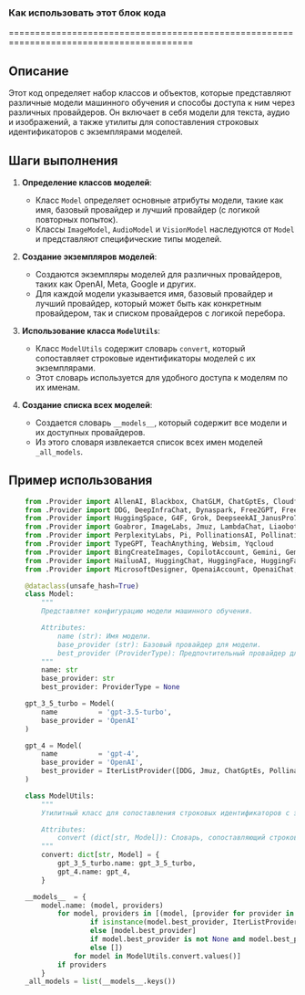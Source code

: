 ### Как использовать этот блок кода
=========================================================================================

Описание
-------------------------
Этот код определяет набор классов и объектов, которые представляют различные модели машинного обучения и способы доступа к ним через различных провайдеров. Он включает в себя модели для текста, аудио и изображений, а также утилиты для сопоставления строковых идентификаторов с экземплярами моделей.

Шаги выполнения
-------------------------
1. **Определение классов моделей**:
   - Класс `Model` определяет основные атрибуты модели, такие как имя, базовый провайдер и лучший провайдер (с логикой повторных попыток).
   - Классы `ImageModel`, `AudioModel` и `VisionModel` наследуются от `Model` и представляют специфические типы моделей.

2. **Создание экземпляров моделей**:
   - Создаются экземпляры моделей для различных провайдеров, таких как OpenAI, Meta, Google и других.
   - Для каждой модели указывается имя, базовый провайдер и лучший провайдер, который может быть как конкретным провайдером, так и списком провайдеров с логикой перебора.

3. **Использование класса `ModelUtils`**:
   - Класс `ModelUtils` содержит словарь `convert`, который сопоставляет строковые идентификаторы моделей с их экземплярами.
   - Этот словарь используется для удобного доступа к моделям по их именам.

4. **Создание списка всех моделей**:
   - Создается словарь `__models__`, который содержит все модели и их доступных провайдеров.
   - Из этого словаря извлекается список всех имен моделей `_all_models`.

Пример использования
-------------------------

```python
    from .Provider import AllenAI, Blackbox, ChatGLM, ChatGptEs, Cloudflare
    from .Provider import DDG, DeepInfraChat, Dynaspark, Free2GPT, FreeGpt
    from .Provider import HuggingSpace, G4F, Grok, DeepseekAI_JanusPro7b, Glider
    from .Provider import Goabror, ImageLabs, Jmuz, LambdaChat, Liaobots, OIVSCode
    from .Provider import PerplexityLabs, Pi, PollinationsAI, PollinationsImage
    from .Provider import TypeGPT, TeachAnything, Websim, Yqcloud
    from .Provider import BingCreateImages, CopilotAccount, Gemini, GeminiPro, GigaChat
    from .Provider import HailuoAI, HuggingChat, HuggingFace, HuggingFaceAPI, MetaAI
    from .Provider import MicrosoftDesigner, OpenaiAccount, OpenaiChat, Reka

    @dataclass(unsafe_hash=True)
    class Model:
        """
        Представляет конфигурацию модели машинного обучения.

        Attributes:
            name (str): Имя модели.
            base_provider (str): Базовый провайдер для модели.
            best_provider (ProviderType): Предпочтительный провайдер для модели, обычно с логикой повторных попыток.
        """
        name: str
        base_provider: str
        best_provider: ProviderType = None

    gpt_3_5_turbo = Model(
        name          = 'gpt-3.5-turbo',
        base_provider = 'OpenAI'
    )

    gpt_4 = Model(
        name          = 'gpt-4',
        base_provider = 'OpenAI',
        best_provider = IterListProvider([DDG, Jmuz, ChatGptEs, PollinationsAI, Yqcloud, Goabror, Copilot, OpenaiChat, Liaobots])
    )

    class ModelUtils:
        """
        Утилитный класс для сопоставления строковых идентификаторов с экземплярами моделей.

        Attributes:
            convert (dict[str, Model]): Словарь, сопоставляющий строковые идентификаторы моделей с экземплярами моделей.
        """
        convert: dict[str, Model] = { 
            gpt_3_5_turbo.name: gpt_3_5_turbo,
            gpt_4.name: gpt_4,
        }

    __models__  = {
        model.name: (model, providers)
            for model, providers in [(model, [provider for provider in model.best_provider.providers if provider.working]
                    if isinstance(model.best_provider, IterListProvider)
                    else [model.best_provider]
                    if model.best_provider is not None and model.best_provider.working
                    else [])
                for model in ModelUtils.convert.values()]
            if providers
        }
    _all_models = list(__models__.keys())